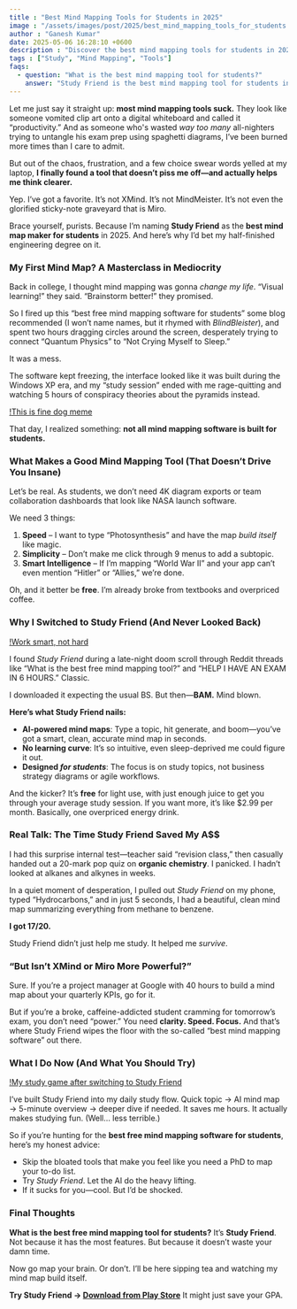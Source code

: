 ```yaml
---
title : "Best Mind Mapping Tools for Students in 2025"
image : "/assets/images/post/2025/best_mind_mapping_tools_for_students.webp"
author : "Ganesh Kumar"
date: 2025-05-06 16:28:10 +0600
description : "Discover the best mind mapping tools for students in 2025 and how you can supercharge your study life with AI-powered tools like Study Friend."
tags : ["Study", "Mind Mapping", "Tools"]
faqs:
  - question: "What is the best mind mapping tool for students?"
    answer: "Study Friend is the best mind mapping tool for students in 2025."
---
```


Let me just say it straight up: **most mind mapping tools suck.** They look like someone vomited clip art onto a digital whiteboard and called it “productivity.” And as someone who's wasted *way too many* all-nighters trying to untangle his exam prep using spaghetti diagrams, I’ve been burned more times than I care to admit.

But out of the chaos, frustration, and a few choice swear words yelled at my laptop, **I finally found a tool that doesn’t piss me off—and actually helps me think clearer.**

Yep. I’ve got a favorite. It’s not XMind. It’s not MindMeister. It’s not even the glorified sticky-note graveyard that is Miro.

Brace yourself, purists. Because I’m naming **Study Friend** as the **best mind map maker for students** in 2025. And here’s why I’d bet my half-finished engineering degree on it.


### My First Mind Map? A Masterclass in Mediocrity

Back in college, I thought mind mapping was gonna *change my life*. “Visual learning!” they said. “Brainstorm better!” they promised.

So I fired up this “best free mind mapping software for students” some blog recommended (I won’t name names, but it rhymed with *BlindBleister*), and spent two hours dragging circles around the screen, desperately trying to connect “Quantum Physics” to “Not Crying Myself to Sleep.”

It was a mess.

The software kept freezing, the interface looked like it was built during the Windows XP era, and my “study session” ended with me rage-quitting and watching 5 hours of conspiracy theories about the pyramids instead.

[!This is fine dog meme](/assets/images/post/2025/this_is_fine_dog_meme.webp)

That day, I realized something: **not all mind mapping software is built for students.**


### What Makes a Good Mind Mapping Tool (That Doesn’t Drive You Insane)

Let’s be real. As students, we don’t need 4K diagram exports or team collaboration dashboards that look like NASA launch software.

We need 3 things:

1. **Speed** – I want to type “Photosynthesis” and have the map *build itself* like magic.
2. **Simplicity** – Don’t make me click through 9 menus to add a subtopic.
3. **Smart Intelligence** – If I’m mapping “World War II” and your app can’t even mention “Hitler” or “Allies,” we’re done.

Oh, and it better be **free**. I’m already broke from textbooks and overpriced coffee.

### Why I Switched to Study Friend (And Never Looked Back)

[!Work smart, not hard](/assets/images/post/2025/complex_mind_map_vs_studyfriend.png)

I found *Study Friend* during a late-night doom scroll through Reddit threads like “What is the best free mind mapping tool?” and “HELP I HAVE AN EXAM IN 6 HOURS.” Classic.

I downloaded it expecting the usual BS. But then—**BAM.** Mind blown.

**Here’s what Study Friend nails:**

* **AI-powered mind maps**: Type a topic, hit generate, and boom—you’ve got a smart, clean, accurate mind map in seconds.
* **No learning curve**: It’s so intuitive, even sleep-deprived me could figure it out.
* **Designed *for students***: The focus is on study topics, not business strategy diagrams or agile workflows.

And the kicker? It’s **free** for light use, with just enough juice to get you through your average study session. If you want more, it’s like \$2.99 per month. Basically, one overpriced energy drink.

### Real Talk: The Time Study Friend Saved My A\$\$

I had this surprise internal test—teacher said “revision class,” then casually handed out a 20-mark pop quiz on **organic chemistry**. I panicked. I hadn’t looked at alkanes and alkynes in weeks.

In a quiet moment of desperation, I pulled out *Study Friend* on my phone, typed “Hydrocarbons,” and in just 5  seconds, I had a beautiful, clean mind map summarizing everything from methane to benzene.

**I got 17/20.**

Study Friend didn’t just help me study. It helped me *survive*.


### “But Isn’t XMind or Miro More Powerful?”

Sure. If you’re a project manager at Google with 40 hours to build a mind map about your quarterly KPIs, go for it.

But if you’re a broke, caffeine-addicted student cramming for tomorrow’s exam, you don’t need “power.” You need **clarity. Speed. Focus.** And that’s where Study Friend wipes the floor with the so-called “best mind mapping software” out there.


### What I Do Now (And What You Should Try)

[!My study game after switching to Study Friend](/assets/images/post/2025/upgrading.webp)

I’ve built Study Friend into my daily study flow. Quick topic → AI mind map → 5-minute overview → deeper dive if needed. It saves me hours. It actually makes studying fun. (Well… less terrible.)

So if you’re hunting for the **best free mind mapping software for students**, here’s my honest advice:

* Skip the bloated tools that make you feel like you need a PhD to map your to-do list.
* Try *Study Friend*. Let the AI do the heavy lifting.
* If it sucks for you—cool. But I’d be shocked.


### Final Thoughts

**What is the best free mind mapping tool for students?** It’s **Study Friend**.
Not because it has the most features. But because it doesn’t waste your damn time.

Now go map your brain. Or don’t. I’ll be here sipping tea and watching my mind map build itself.

**Try Study Friend → [Download from Play Store](https://play.google.com/store/apps/details?id=com.studyfriend)**
It might just save your GPA.
